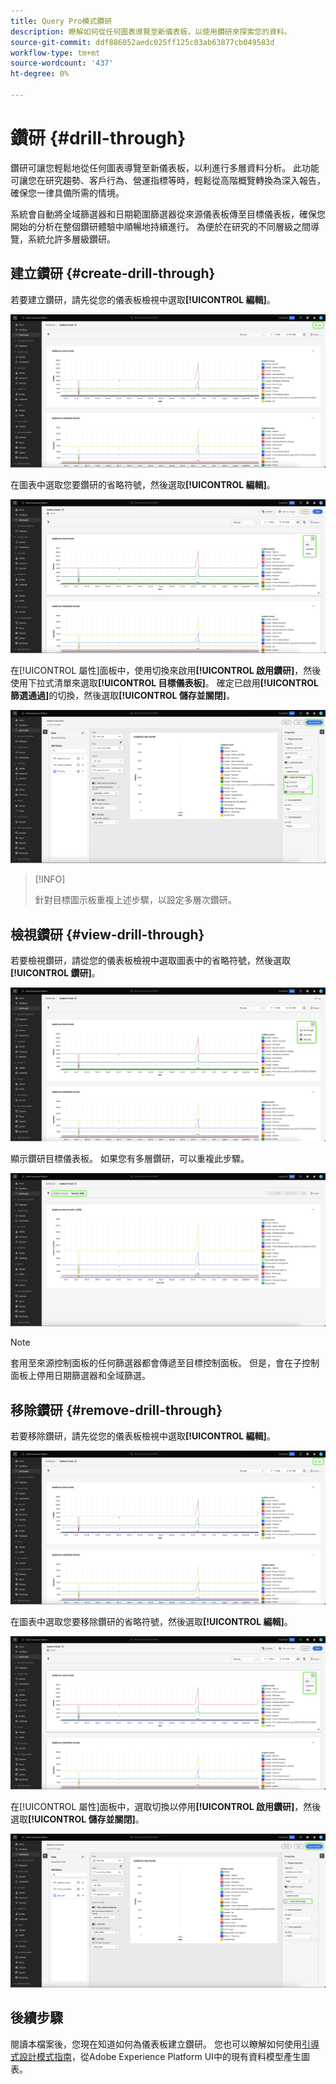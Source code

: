 ```yaml
---
title: Query Pro模式鑽研
description: 瞭解如何從任何圖表導覽至新儀表板，以使用鑽研來探索您的資料。
source-git-commit: ddf886052aedc025ff125c03ab63877cb049583d
workflow-type: tm+mt
source-wordcount: '437'
ht-degree: 0%

---
```


# 鑽研 {#drill-through}

鑽研可讓您輕鬆地從任何圖表導覽至新儀表板，以利進行多層資料分析。 此功能可讓您在研究趨勢、客戶行為、營運指標等時，輕鬆從高階概覽轉換為深入報告，確保您一律具備所需的情境。

系統會自動將全域篩選器和日期範圍篩選器從來源儀表板傳至目標儀表板，確保您開始的分析在整個鑽研體驗中順暢地持續進行。 為便於在研究的不同層級之間導覽，系統允許多層級鑽研。

## 建立鑽研 {#create-drill-through}

若要建立鑽研，請先從您的儀表板檢視中選取&#x200B;**[!UICONTROL 編輯]**。

![醒目提示編輯的自訂儀表板。](../images/sql-insights-query-pro-mode/drill-through.png)

在圖表中選取您要鑽研的省略符號，然後選取&#x200B;**[!UICONTROL 編輯]**。

![顯示「編輯」反白顯示省略符號選單的圖表。](../images/sql-insights-query-pro-mode/drill-through-chart-edit.png)

在[!UICONTROL 屬性]面板中，使用切換來啟用&#x200B;**[!UICONTROL 啟用鑽研]**，然後使用下拉式清單來選取&#x200B;**[!UICONTROL 目標儀表板]**。 確定已啟用&#x200B;**[!UICONTROL 篩選通過]**&#x200B;的切換，然後選取&#x200B;**[!UICONTROL 儲存並關閉]**。

![啟用鑽研、目標儀表板和篩選通過的圖表屬性面板反白顯示。](../images/sql-insights-query-pro-mode/drill-through-chart-properties.png)

>[!INFO]
>
>針對目標圖示板重複上述步驟，以設定多層次鑽研。

## 檢視鑽研 {#view-drill-through}

若要檢視鑽研，請從您的儀表板檢視中選取圖表中的省略符號，然後選取&#x200B;**[!UICONTROL 鑽研]**。

![圖表顯示省略符號選單，並反白顯示[鑽研]。](../images/sql-insights-query-pro-mode/drill-through-chart-view.png)

顯示鑽研目標儀表板。 如果您有多層鑽研，可以重複此步驟。

![以鑽研反白顯示的目標儀表板。](../images/sql-insights-query-pro-mode/drill-through-target-dashboard.png)

>[!NOTE]
>
>套用至來源控制面板的任何篩選器都會傳遞至目標控制面板。 但是，會在子控制面板上停用日期篩選器和全域篩選。

## 移除鑽研 {#remove-drill-through}

若要移除鑽研，請先從您的儀表板檢視中選取&#x200B;**[!UICONTROL 編輯]**。

![醒目提示編輯的自訂儀表板。](../images/sql-insights-query-pro-mode/drill-through.png)

在圖表中選取您要移除鑽研的省略符號，然後選取&#x200B;**[!UICONTROL 編輯]**。

![顯示「編輯」反白顯示省略符號選單的圖表。](../images/sql-insights-query-pro-mode/drill-through-chart-edit.png)

在[!UICONTROL 屬性]面板中，選取切換以停用&#x200B;**[!UICONTROL 啟用鑽研]**，然後選取&#x200B;**[!UICONTROL 儲存並關閉]**。

![圖表屬性面板已停用[!UICONTROL 啟用鑽研]的切換功能並反白顯示。](../images/sql-insights-query-pro-mode/drill-through-disable.png)

## 後續步驟

閱讀本檔案後，您現在知道如何為儀表板建立鑽研。 您也可以瞭解如何使用[引導式設計模式指南](../standard-dashboards.md)，從Adobe Experience Platform UI中的現有資料模型產生圖表。
